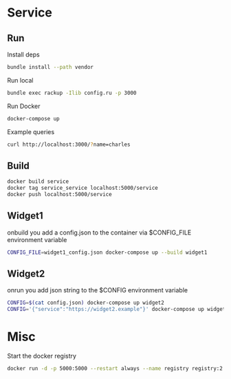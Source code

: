 # Service

## Run

Install deps

```sh
bundle install --path vendor
```

Run local

```sh
bundle exec rackup -Ilib config.ru -p 3000
```

Run Docker

```sh
docker-compose up
```

Example queries

```sh
curl http://localhost:3000/?name=charles
```

## Build

```sh
docker build service
docker tag service_service localhost:5000/service
docker push localhost:5000/service
```

## Widget1
onbuild you add a config.json to the container via $CONFIG_FILE environment variable

```sh
CONFIG_FILE=widget1_config.json docker-compose up --build widget1
```

## Widget2
onrun you add json string to the $CONFIG environment variable

```sh
CONFIG=$(cat config.json) docker-compose up widget2
CONFIG='{"service":"https://widget2.example"}' docker-compose up widget2
```

# Misc

Start the docker registry

```sh
docker run -d -p 5000:5000 --restart always --name registry registry:2
```



